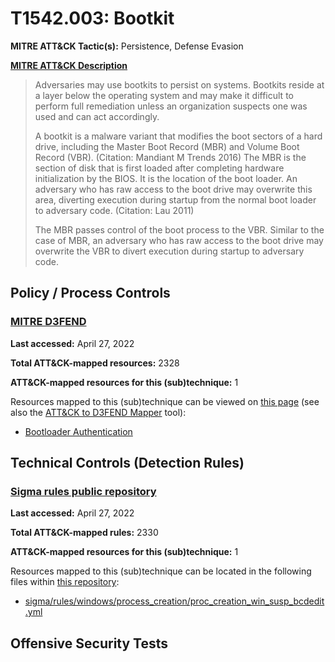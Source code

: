 # T1542.003: Bootkit
**MITRE ATT&CK Tactic(s):** Persistence, Defense Evasion

**[MITRE ATT&CK Description](https://attack.mitre.org/techniques/T1542/003)**
<blockquote>Adversaries may use bootkits to persist on systems. Bootkits reside at a layer below the operating system and may make it difficult to perform full remediation unless an organization suspects one was used and can act accordingly.

A bootkit is a malware variant that modifies the boot sectors of a hard drive, including the Master Boot Record (MBR) and Volume Boot Record (VBR). (Citation: Mandiant M Trends 2016) The MBR is the section of disk that is first loaded after completing hardware initialization by the BIOS. It is the location of the boot loader. An adversary who has raw access to the boot drive may overwrite this area, diverting execution during startup from the normal boot loader to adversary code. (Citation: Lau 2011)

The MBR passes control of the boot process to the VBR. Similar to the case of MBR, an adversary who has raw access to the boot drive may overwrite the VBR to divert execution during startup to adversary code.</blockquote>

## Policy / Process Controls
### [MITRE D3FEND](https://d3fend.mitre.org/)
**Last accessed:** April 27, 2022

**Total ATT&CK-mapped resources:** 2328

**ATT&CK-mapped resources for this (sub)technique:** 1

Resources mapped to this (sub)technique can be viewed on [this page](https://d3fend.mitre.org/) (see also the [ATT&CK to D3FEND Mapper](https://d3fend.mitre.org/tools/attack-mapper) tool):

* [Bootloader Authentication](https://d3fend.mitre.org/techniques/d3f:BootloaderAuthentication)

## Technical Controls (Detection Rules)
### [Sigma rules public repository](https://github.com/SigmaHQ/sigma)
**Last accessed:** April 27, 2022

**Total ATT&CK-mapped rules:** 2330

**ATT&CK-mapped resources for this (sub)technique:** 1

Resources mapped to this (sub)technique can be located in the following files within [this repository](https://github.com/SigmaHQ/sigma/tree/master/rules):

* [sigma/rules/windows/process_creation/proc_creation_win_susp_bcdedit.yml](https://github.com/SigmaHQ/sigma/blob/master/rules/windows/process_creation/proc_creation_win_susp_bcdedit.yml)


## Offensive Security Tests
